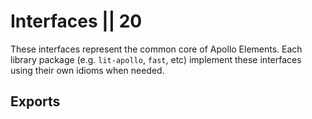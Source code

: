 # Interfaces || 20

These interfaces represent the common core of Apollo Elements. Each library package (e.g. `lit-apollo`, `fast`, etc) implement these interfaces using their own idioms when needed.

## Exports
